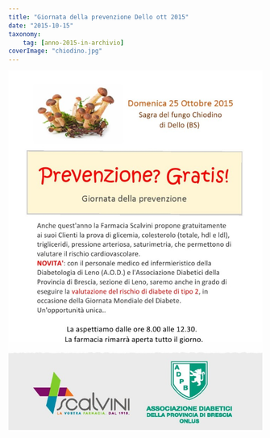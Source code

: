 ```yaml
---
title: "Giornata della prevenzione Dello ott 2015"
date: "2015-10-15"
taxonomy: 
    tag: [anno-2015-in-archivio]
coverImage: "chiodino.jpg"
---
```


![](images/chiodino.jpg)
